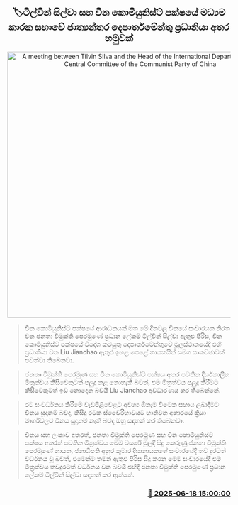 <p align='center'><b><h2 align='center' title='A meeting between Tilvin Silva and the Head of the International Department of the Central Committee of the Communist Party of China'>🏷ටිල්වින් සිල්වා සහ චීන කොමියුනිස්ට් පක්ෂයේ මධ්‍යම කාරක සභාවේ ජාත්‍යන්තර දෙපාර්තමේන්තු ප්‍රධානියා අතර හමුවක්</h2></b></p>
<p align='center'><img src='https://helakuru.sgp1.cdn.digitaloceanspaces.com/esana/images/lib/jvp-tilvin-uio.jpg' width='600' alt='A meeting between Tilvin Silva and the Head of the International Department of the Central Committee of the Communist Party of China'></p>

> චීන කොමියුනිස්ට් පක්ෂයේ ආරාධනයක් මත මේ දිනවල චීනයේ සංචාරයක නිරත වන ජනතා විමුක්ති පෙරමුණේ ප්‍රධාන ලේකම් ටිල්වින් සිල්වා ඇතුළු පිරිස, චීන කොමියුනිස්ට් පක්ෂයේ විදේශ කටයුතු දෙපාර්තමේන්තුවේ මූලස්ථානයේදී එහි ප්‍රධානියා වන Liu Jianchao ඇතුළු ඉහළ පෙළේ නායකයින් සමග සාකච්ඡාවක් පවත්වා තිබෙනවා.

> ජනතා විමුක්ති පෙරමුණ සහ චීන කොමියුනිස්ට් පක්ෂය අතර පවතින දීර්ඝකාලීන මිත්‍රත්වය කිසිවෙකුටත් පලුදු කළ නොහැකි බවත්, එම මිත්‍රත්වය පලුදු කිරීමට කිසිවෙකුටත් ඉඩ නොදෙන බවයි Liu Jianchao අවධාරණය කර තිබෙන්නේ.

> රට සංවර්ධනය කිරීමේ වැඩපිළිවෙළට අවශ්‍ය ඕනෑම විටෙක සහාය ලබාදීමට චීනය සූදානම් බවද, කිසිදු රටක ස්වෛරීභාවයට හානිවන අකාරයේ ක්‍රියා මාර්ගවලට චීනය සූදානම් නැති බවද ඔහු සඳහන් කර තිබෙනවා.

> චීනය සහ ලංකාව අතරත්, ජනතා විමුක්ති පෙරමුණ සහ චී‍න කොමියුනිස්ට් පක්ෂය අතරත් පවතින මිත්‍රත්වය මෙම වසරේ මුලදී සිදු කෙරුණු ජනතා විමුක්ති පෙරමුණේ නායක, ජනාධිපති අනුර කුමාර දිසානායකගේ සංචාරයේදී තව දුරටත් වර්ධනය වූ බවත්, එමෙන්ම තමන් ඇතුළු පිරිස සිදු කරන මෙම සංචාරයේදී එම මිත්‍රත්වය තවදුරටත් වර්ධනය වන බවයි එහිදී ජනතා විමුක්ති පෙරමුණේ ප්‍රධාන ලේකම් ටිල්වින් සිල්වා සඳහන් කර ඇත්තේ‍.



<h3 align='right'><a href='https://www.helakuru.lk/esana/p/111129/'>📅 2025-06-18 15:00:00</a></h3>

